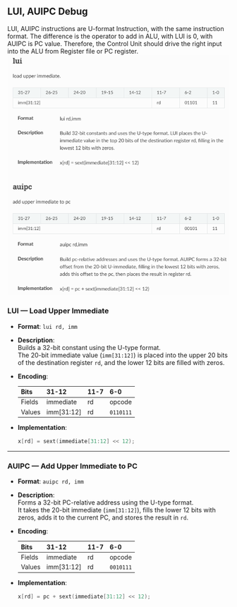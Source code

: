 ## LUI, AUIPC Debug
LUI, AUIPC instructions are U-format Instruction, with the same instruction format. The difference is the operator to add in ALU, with LUI is 0, with AUIPC is PC value. Therefore, the Control Unit should drive the right input into the ALU from Register file or PC register. 
![LUI_AUIPC instruction format](./docs/images/LUI_AUIPC.png)
### LUI — Load Upper Immediate
- **Format**: `lui rd, imm`
- **Description**:  
  Builds a 32-bit constant using the U-type format.  
  The 20-bit immediate value (`imm[31:12]`) is placed into the upper 20 bits of the destination register `rd`, and the lower 12 bits are filled with zeros.
- **Encoding**:

  | Bits    | 31-12      | 11-7 | 6-0    |
  |---------|------------|------|--------|
  | Fields  | immediate  | rd   | opcode |
  | Values  | imm[31:12] | rd   | `0110111` |

- **Implementation**:
  ```c
  x[rd] = sext(immediate[31:12] << 12);
  ```

---
### AUIPC — Add Upper Immediate to PC
- **Format**: `auipc rd, imm`
- **Description**:  
  Forms a 32-bit PC-relative address using the U-type format.  
  It takes the 20-bit immediate (`imm[31:12]`), fills the lower 12 bits with zeros, adds it to the current PC, and stores the result in `rd`.
- **Encoding**:

  | Bits    | 31-12      | 11-7 | 6-0    |
  |---------|------------|------|--------|
  | Fields  | immediate  | rd   | opcode |
  | Values  | imm[31:12] | rd   | `0010111` |

- **Implementation**:
  ```c
  x[rd] = pc + sext(immediate[31:12] << 12);
  ```